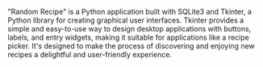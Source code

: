 "Random Recipe" is a Python application built with SQLite3 and Tkinter, a Python library for creating graphical user interfaces. Tkinter provides a simple and easy-to-use way to design desktop applications with buttons, labels, and entry widgets, making it suitable for applications like a recipe picker. 
It's designed to make the process of discovering and enjoying new recipes a delightful and user-friendly experience.
